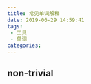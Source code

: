 ```yaml
---
title: 常见单词解释
date: 2019-06-29 14:59:41
tags:
 - 工具
 - 单词
categories: 
---
```


## non-trivial

## 
